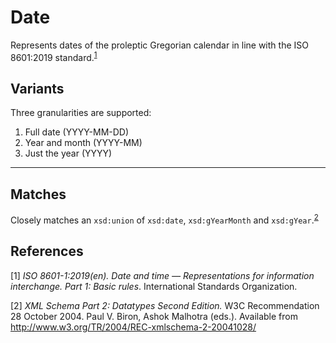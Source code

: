 # Date

Represents dates of the proleptic Gregorian calendar in line with the ISO 8601:2019 standard.<sup>[1](#fn1)</sup>

## Variants

Three granularities are supported:
1. Full date (YYYY-MM-DD)
2. Year and month (YYYY-MM)
3. Just the year (YYYY)

---
## Matches
Closely matches an `xsd:union` of `xsd:date`, `xsd:gYearMonth` and `xsd:gYear`.<sup>[2](#fn2)</sup>

## References
<a name="fn1">\[1\]</a> *ISO 8601-1:2019(en). Date and time — Representations for information interchange. Part 1: Basic rules*. International Standards Organization. 

<a name="fn2">\[2\]</a> *XML Schema Part 2: Datatypes Second Edition.* W3C Recommendation 28 October 2004. Paul V. Biron, Ashok Malhotra (eds.). Available from http://www.w3.org/TR/2004/REC-xmlschema-2-20041028/
